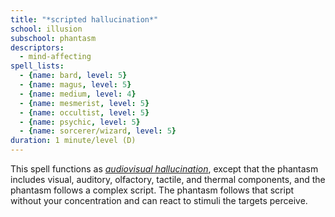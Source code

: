 ```yaml
---
title: "*scripted hallucination*"
school: illusion
subschool: phantasm
descriptors:
  - mind-affecting
spell_lists:
  - {name: bard, level: 5}
  - {name: magus, level: 5}
  - {name: medium, level: 4}
  - {name: mesmerist, level: 5}
  - {name: occultist, level: 5}
  - {name: psychic, level: 5}
  - {name: sorcerer/wizard, level: 5}
duration: 1 minute/level (D)
---
```


This spell functions as [*audiovisual hallucination*](/spells/audiovisual-hallucination/), except that the phantasm includes visual, auditory, olfactory, tactile, and thermal components, and the phantasm follows a complex script. The phantasm follows that script without your concentration and can react to stimuli the targets perceive.

